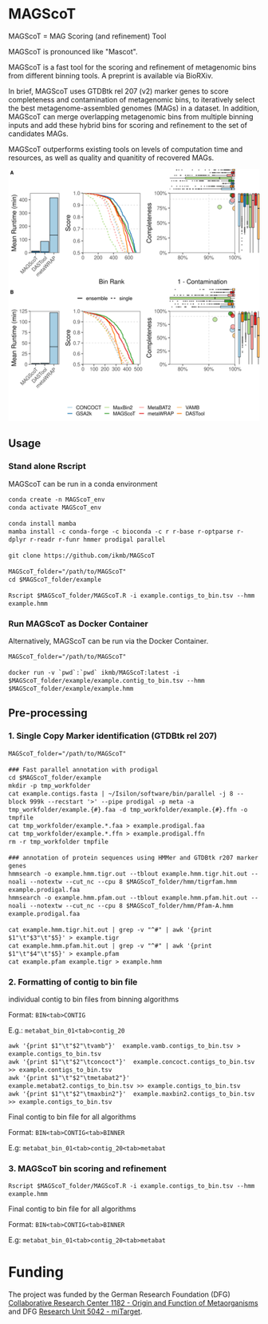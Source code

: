 # MAGScoT

MAGScoT = MAG Scoring (and refinement) Tool

MAGScoT is pronounced like "Mascot".

MAGScoT is a fast tool for the scoring and refinement of metagenomic bins from different binning tools. A preprint is available via BioRXiv.

In brief, MAGScoT uses GTDBtk rel 207 (v2) marker genes to score completeness and contamination of metagenomic bins, to iteratively select the best metagenome-assembled genomes (MAGs) in a dataset. In addition, MAGScoT can merge overlapping metagenomic bins from multiple binning inputs and add these hybrid bins for scoring and refinement to the set of candidates MAGs.

MAGScoT outperforms existing tools on levels of computation time and resources, as well as quality and quanitity of recovered MAGs.

![](static/summary_plot.png)


## Usage

### Stand alone Rscript

MAGScoT can be run in a conda environment

```
conda create -n MAGScoT_env
conda activate MAGScoT_env

conda install mamba
mamba install -c conda-forge -c bioconda -c r r-base r-optparse r-dplyr r-readr r-funr hmmer prodigal parallel

git clone https://github.com/ikmb/MAGScoT

MAGScoT_folder="/path/to/MAGScoT"
cd $MAGScoT_folder/example

Rscript $MAGScoT_folder/MAGScoT.R -i example.contigs_to_bin.tsv --hmm example.hmm

```

### Run MAGScoT as Docker Container

Alternatively, MAGScoT can be run via the Docker Container. 

```
MAGScoT_folder="/path/to/MAGScoT"

docker run -v `pwd`:`pwd` ikmb/MAGScoT:latest -i $MAGScoT_folder/example/example.contig_to_bin.tsv --hmm $MAGScoT_folder/example/example.hmm

```

## Pre-processing

### 1. Single Copy Marker identification (GTDBtk rel 207)

```
MAGScoT_folder="/path/to/MAGScoT"

### Fast parallel annotation with prodigal
cd $MAGScoT_folder/example
mkdir -p tmp_workfolder
cat example.contigs.fasta | ~/Isilon/software/bin/parallel -j 8 --block 999k --recstart '>' --pipe prodigal -p meta -a tmp_workfolder/example.{#}.faa -d tmp_workfolder/example.{#}.ffn -o tmpfile
cat tmp_workfolder/example.*.faa > example.prodigal.faa
cat tmp_workfolder/example.*.ffn > example.prodigal.ffn
rm -r tmp_workfolder tmpfile

### annotation of protein sequences using HMMer and GTDBtk r207 marker genes
hmmsearch -o example.hmm.tigr.out --tblout example.hmm.tigr.hit.out --noali --notextw --cut_nc --cpu 8 $MAGScoT_folder/hmm/tigrfam.hmm example.prodigal.faa
hmmsearch -o example.hmm.pfam.out --tblout example.hmm.pfam.hit.out --noali --notextw --cut_nc --cpu 8 $MAGScoT_folder/hmm/Pfam-A.hmm example.prodigal.faa

cat example.hmm.tigr.hit.out | grep -v "^#" | awk '{print $1"\t"$3"\t"$5}' > example.tigr
cat example.hmm.pfam.hit.out | grep -v "^#" | awk '{print $1"\t"$4"\t"$5}' > example.pfam
cat example.pfam example.tigr > example.hmm
```

### 2. Formatting of contig to bin file

individual contig to bin files from binning algorithms

Format: 	`BIN<tab>CONTIG`

E.g.:	`metabat_bin_01<tab>contig_20`

```
awk '{print $1"\t"$2"\tvamb"}'  example.vamb.contigs_to_bin.tsv > example.contigs_to_bin.tsv
awk '{print $1"\t"$2"\tconcoct"}'  example.concoct.contigs_to_bin.tsv >> example.contigs_to_bin.tsv
awk '{print $1"\t"$2"\tmetabat2"}'  example.metabat2.contigs_to_bin.tsv >> example.contigs_to_bin.tsv
awk '{print $1"\t"$2"\tmaxbin2"}'  example.maxbin2.contigs_to_bin.tsv >> example.contigs_to_bin.tsv
```

Final contig to bin file for all algorithms

Format:	`BIN<tab>CONTIG<tab>BINNER`

E.g:		`metabat_bin_01<tab>contig_20<tab>metabat`


### 3. MAGScoT bin scoring and refinement

```
Rscript $MAGScoT_folder/MAGScoT.R -i example.contigs_to_bin.tsv --hmm example.hmm
```

Final contig to bin file for all algorithms

Format:	`BIN<tab>CONTIG<tab>BINNER`

E.g:		`metabat_bin_01<tab>contig_20<tab>metabat`

# Funding

The project was funded by the German Research Foundation (DFG) [Collaborative Research Center 1182 - Origin and Function of Metaorganisms](https://www.metaorganism-research.com/) and DFG [Research Unit 5042 - miTarget](https://www.mitarget.org/).
